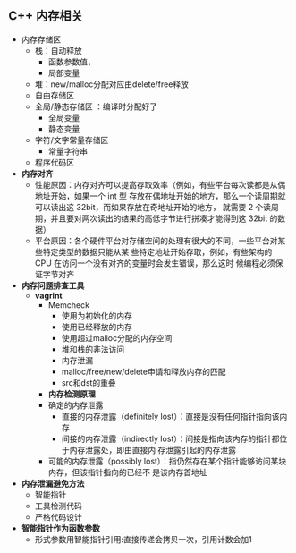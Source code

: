 ## C++ 内存相关

- 内存存储区
  - 栈：自动释放
    - 函数参数值，
    - 局部变量
  - 堆：new/malloc分配对应由delete/free释放
  - 自由存储区
  - 全局/静态存储区  ：编译时分配好了
    - 全局变量
    - 静态变量
  - 字符/文字常量存储区
    - 常量字符串
  - 程序代码区
- **内存对齐**
  - 性能原因：内存对齐可以提高存取效率（例如，有些平台每次读都是从偶地址开始，如果一个 int 型
    存放在偶地址开始的地方，那么一个读周期就可以读出这 32bit，而如果存放在奇地址开始的地方，
    就需要 2 个读周期，并且要对两次读出的结果的高低字节进行拼凑才能得到这 32bit 的数据）  
  - 平台原因：各个硬件平台对存储空间的处理有很大的不同，一些平台对某些特定类型的数据只能从某
    些特定地址开始存取，例如，有些架构的 CPU 在访问一个没有对齐的变量时会发生错误，那么这时
    候编程必须保证字节对齐  
- **内存问题排查工具**
  - **vagrint**
    - Memcheck
      - 使用为初始化的内存
      - 使用已经释放的内存
      - 使用超过malloc分配的内存空间
      - 堆和栈的非法访问
      - 内存泄漏
      - malloc/free/new/delete申请和释放内存的匹配
      - src和dst的重叠
    - **内存检测原理**
    - 确定的内存泄露
      - 直接的内存泄露（definitely lost）：直接是没有任何指针指向该内存
      -  间接的内存泄露（indirectly lost）：间接是指向该内存的指针都位于内存泄露处，即由直接内
        存泄露引起的内存泄露
    - 可能的内存泄露（possibly lost）：指仍然存在某个指针能够访问某块内存，但该指针指向的已经不
      是该内存首地址  
- **内存泄漏避免方法**
  - 智能指针
  - 工具检测代码
  - 严格代码设计
- **智能指针作为函数参数**
  - 形式参数用智能指针引用:直接传递会拷贝一次，引用计数会加1

